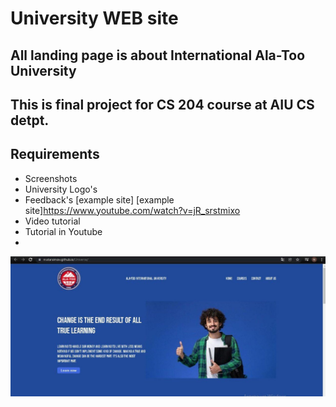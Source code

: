 # University WEB site 
## All landing page is about International Ala-Too University 
## This is final project for CS 204 course at AIU CS detpt.

## Requirements 
- Screenshots
- University Logo's
- Feedback's [example site] [example site]https://www.youtube.com/watch?v=jR_srstmixo
- Video tutorial
- Tutorial in Youtube
- 


<img align="center"  width="550px" src="https://github.com/mataraimov/Universe/blob/main/photo1640429714.jpeg" />
